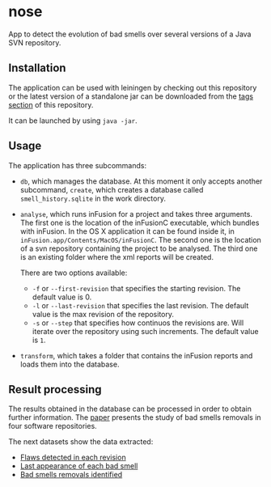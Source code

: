 # nose

App to detect the evolution of bad smells over several versions of a Java SVN repository.

## Installation

The application can be used with leiningen by checking out this repository or the latest version of a standalone jar can be downloaded from the [tags section](https://github.com/rapsioux/nose/releases) of this repository.

It can be launched by using `java -jar`.


## Usage

The application has three subcommands:

- `db`, which manages the database. At this moment it only accepts another subcommand, `create`, which creates a database called `smell_history.sqlite` in the work directory.

- `analyse`, which runs inFusion for a project and takes three arguments. The first one is the location of the inFusionC executable, which bundles with inFusion. In the OS X application it can be found inside it, in `inFusion.app/Contents/MacOS/inFusionC`.  The second one is the location of a svn repository containing the project to be analysed. The third one is an existing folder where the xml reports will be created.
    
    There are two options available:
    + `-f` or `--first-revision` that specifies the starting revision. The default value is 0.
    + `-l` or `--last-revision` that specifies the last revision. The default value is the max revision of the repository.
    + `-s` or `--step` that specifies how continuos the revisions are. Will iterate over the repository using such increments. The default value is `1`.

- `transform`, which takes a folder that contains the inFusion reports and loads them into the database.

## Result processing
The results obtained in the database can be processed in order to obtain further information. The [paper](report.pdf) presents the study of bad smells removals in four software repositories.

The next datasets show the data extracted:

*    [Flaws detected in each revision](https://www.google.com/fusiontables/DataSource?docid=1e-TtVQK_iGtDWaEehV1qi5chjO22T8vOAfGs_6an)
*    [Last appearance of each bad smell](https://www.google.com/fusiontables/DataSource?docid=1zGlGEZXFygEIaCqL4Xi4j5Job_Y5wbeqcYb4HFuQ)
*    [Bad smells removals identified](https://www.google.com/fusiontables/DataSource?docid=1QA9G-xxezXnZcAogccVnTrKETxjAuVd-iKZslTnF)
